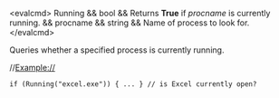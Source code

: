 \<evalcmd\> Running && bool && Returns **True** if *procname* is currently running. && procname && string && Name of process to look for. \</evalcmd\>

Queries whether a specified process is currently running.

//<Example://>

    if (Running("excel.exe")) { ... } // is Excel currently open?
